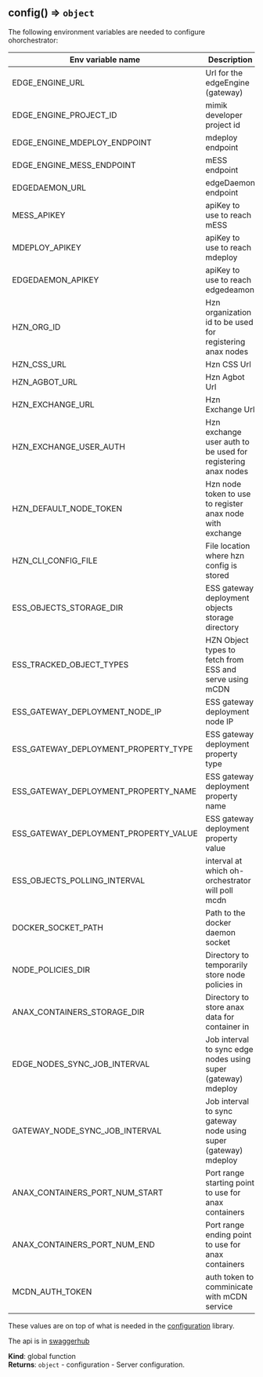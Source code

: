 <a name="config"></a>

## config() ⇒ <code>object</code>
The following environment variables are needed to configure ohorchestrator:

| Env variable name | Description | Default | Comments |
| ----------------- | ----------- | ------- | -------- |
| EDGE_ENGINE_URL | Url for the edgeEngine (gateway) | http://localhost:8083 |
| EDGE_ENGINE_PROJECT_ID | mimik developer project id | | should be same for mdeploy
| EDGE_ENGINE_MDEPLOY_ENDPOINT | mdeploy endpoint | /mdeploy/v1 |
| EDGE_ENGINE_MESS_ENDPOINT | mESS endpoint | /mess/v1 |
| EDGEDAEMON_URL | edgeDaemon endpoint | |
| MESS_APIKEY | apiKey to use to reach mESS | |
| MDEPLOY_APIKEY | apiKey to use to reach mdeploy | |
| EDGEDAEMON_APIKEY | apiKey to use to reach edgedeamon | |
| HZN_ORG_ID | Hzn organization id to be used for registering anax nodes | myorg |
| HZN_CSS_URL | Hzn CSS Url | | example: http://192.168.1.77:9443
| HZN_AGBOT_URL | Hzn Agbot Url | | example: http://192.168.1.77:3111
| HZN_EXCHANGE_URL | Hzn Exchange Url | | example: http://192.168.1.77:3090/v1/
| HZN_EXCHANGE_USER_AUTH | Hzn exchange user auth to be used for registering anax nodes | | example: admin:password
| HZN_DEFAULT_NODE_TOKEN | Hzn node token to use to register anax node with exchange | nodeToken | default nodeId is first 6 chars of edge nodeId. So node auth will be nodeId:nodeToken
| HZN_CLI_CONFIG_FILE | File location where hzn config is stored | /etc/default/horizon | example file content: HZN_EXCHANGE_URL=http://192.168.1.77:3090/v1/\nHZN_FSS_CSSURL=http://192.168.1.77:9443\n
| ESS_OBJECTS_STORAGE_DIR | ESS gateway deployment objects storage directory | |
| ESS_TRACKED_OBJECT_TYPES | HZN Object types to fetch from ESS and serve using mCDN | | example: ml_model,reco_model
| ESS_GATEWAY_DEPLOYMENT_NODE_IP | ESS gateway deployment node IP | |
| ESS_GATEWAY_DEPLOYMENT_PROPERTY_TYPE | ESS gateway deployment property type | deployment |
| ESS_GATEWAY_DEPLOYMENT_PROPERTY_NAME | ESS gateway deployment property name | location |
| ESS_GATEWAY_DEPLOYMENT_PROPERTY_VALUE | ESS gateway deployment property value  | gatewayNode |
| ESS_OBJECTS_POLLING_INTERVAL | interval at which oh-orchestrator will poll mcdn | 5000 | in ms |
| DOCKER_SOCKET_PATH | Path to the docker daemon socket | /var/run/docker.sock |
| NODE_POLICIES_DIR | Directory to temporarily store node policies in | /var/tmp/oh/policies |
| ANAX_CONTAINERS_STORAGE_DIR | Directory to store anax data for container in | /var/tmp/oh/storage |
| EDGE_NODES_SYNC_JOB_INTERVAL | Job interval to sync edge nodes using super (gateway) mdeploy | 60 |
| GATEWAY_NODE_SYNC_JOB_INTERVAL | Job interval to sync gateway node using super (gateway) mdeploy | 120 |
| ANAX_CONTAINERS_PORT_NUM_START | Port range starting point to use for anax containers | 8200 |
| ANAX_CONTAINERS_PORT_NUM_END | Port range ending point to use for anax containers | 8299 |
| MCDN_AUTH_TOKEN | auth token to comminicate with mCDN service | 1234 |

These values are on top of what is needed in the [configuration](https://bitbucket.org/mimiktech/configuration) library.

The api is in [swaggerhub](https://app.swaggerhub.com/apis/mimik/ohorchestrator)

**Kind**: global function  
**Returns**: <code>object</code> - configuration - Server configuration.  
